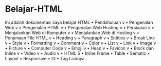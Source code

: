 # Belajar-HTML
Ini adalah dokumentasi saya belajar HTML
•	Pendahuluan v
•	Pengenalan Web v
•	Pengenalan HTML v
•	Pengenalan Web Hosting v
•	Persiapan v
•	Menjalankan Web di Komputer v
•	Menjalankan Web di Hosting v
•	Penamaan File HTML v
•	Heading v
•	Paragraph v
•	Entities v
•	Break Line v
•	Style v
•	Formatting v
•	Comment v
•	Color v
•	List v
•	Link v
•	Image v
•	Picture v
•	Computer Code v
•	Emoji v
•	Head v
•	Favicon v
•	Block dan Inline v
•	Video v
•	Audio v
•	HTML 5
•	Inline Frame
•	Table
•	Sematic
•	Layout
•	Responsive
•	ID
•	Tag Lainnya


